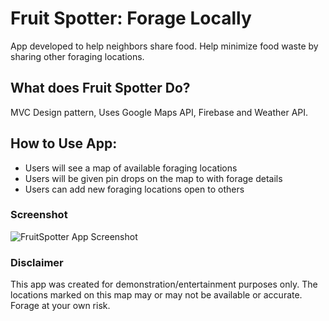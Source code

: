 # Fruit Spotter: Forage Locally

App developed to help neighbors share food. Help minimize food waste by sharing other foraging locations. 

## What does Fruit Spotter Do?

MVC Design pattern, Uses Google Maps API, Firebase and Weather API.

## How to Use App:

* Users will see a map of available foraging locations
* Users will be given pin drops on the map to with forage details
* Users can add new foraging locations open to others

### Screenshot

![FruitSpotter App Screenshot](/others/fruitspotter_img.png)

### Disclaimer

This app was created for demonstration/entertainment purposes only. The locations marked on this map may or may not be available or accurate. Forage at your own risk.
